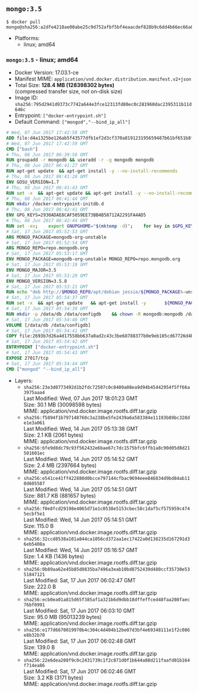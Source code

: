 ## `mongo:3.5`

```console
$ docker pull mongo@sha256:a2dfe4218ae00abe25c9d752afbf5bf4eaacdef828b9c6dd4b66ec66a8595761
```

-	Platforms:
	-	linux; amd64

### `mongo:3.5` - linux; amd64

-	Docker Version: 17.03.1-ce
-	Manifest MIME: `application/vnd.docker.distribution.manifest.v2+json`
-	Total Size: **128.4 MB (128398302 bytes)**  
	(compressed transfer size, not on-disk size)
-	Image ID: `sha256:795d2941d9373c7742a644e3fce12313fd80ec0c281960dac2395311b11d646c`
-	Entrypoint: `["docker-entrypoint.sh"]`
-	Default Command: `["mongod","--bind_ip_all"]`

```dockerfile
# Wed, 07 Jun 2017 17:42:58 GMT
ADD file:d4a1325be126ab5f43577dfb1ef2d3cf370a819123195659487b61bf651b8f00 in / 
# Wed, 07 Jun 2017 17:42:59 GMT
CMD ["bash"]
# Thu, 08 Jun 2017 06:39:56 GMT
RUN groupadd -r mongodb && useradd -r -g mongodb mongodb
# Thu, 08 Jun 2017 06:41:27 GMT
RUN apt-get update 	&& apt-get install -y --no-install-recommends 		ca-certificates 		jq 		numactl 	&& rm -rf /var/lib/apt/lists/*
# Thu, 08 Jun 2017 06:41:28 GMT
ENV GOSU_VERSION=1.7
# Thu, 08 Jun 2017 06:41:43 GMT
RUN set -x 	&& apt-get update && apt-get install -y --no-install-recommends wget && rm -rf /var/lib/apt/lists/* 	&& wget -O /usr/local/bin/gosu "https://github.com/tianon/gosu/releases/download/$GOSU_VERSION/gosu-$(dpkg --print-architecture)" 	&& wget -O /usr/local/bin/gosu.asc "https://github.com/tianon/gosu/releases/download/$GOSU_VERSION/gosu-$(dpkg --print-architecture).asc" 	&& export GNUPGHOME="$(mktemp -d)" 	&& gpg --keyserver ha.pool.sks-keyservers.net --recv-keys B42F6819007F00F88E364FD4036A9C25BF357DD4 	&& gpg --batch --verify /usr/local/bin/gosu.asc /usr/local/bin/gosu 	&& rm -r "$GNUPGHOME" /usr/local/bin/gosu.asc 	&& chmod +x /usr/local/bin/gosu 	&& gosu nobody true 	&& apt-get purge -y --auto-remove wget
# Thu, 08 Jun 2017 06:41:44 GMT
RUN mkdir /docker-entrypoint-initdb.d
# Thu, 08 Jun 2017 06:42:41 GMT
ENV GPG_KEYS=2930ADAE8CAF5059EE73BB4B58712A2291FA4AD5
# Thu, 08 Jun 2017 06:42:44 GMT
RUN set -ex; 	export GNUPGHOME="$(mktemp -d)"; 	for key in $GPG_KEYS; do 		gpg --keyserver ha.pool.sks-keyservers.net --recv-keys "$key"; 	done; 	gpg --export $GPG_KEYS > /etc/apt/trusted.gpg.d/mongodb.gpg; 	rm -r "$GNUPGHOME"; 	apt-key list
# Sat, 17 Jun 2017 05:52:53 GMT
ARG MONGO_PACKAGE=mongodb-org-unstable
# Sat, 17 Jun 2017 05:52:54 GMT
ARG MONGO_REPO=repo.mongodb.org
# Sat, 17 Jun 2017 05:53:17 GMT
ENV MONGO_PACKAGE=mongodb-org-unstable MONGO_REPO=repo.mongodb.org
# Sat, 17 Jun 2017 05:53:18 GMT
ENV MONGO_MAJOR=3.5
# Sat, 17 Jun 2017 05:53:20 GMT
ENV MONGO_VERSION=3.5.8
# Sat, 17 Jun 2017 05:53:21 GMT
RUN echo "deb http://$MONGO_REPO/apt/debian jessie/${MONGO_PACKAGE%-unstable}/$MONGO_MAJOR main" | tee "/etc/apt/sources.list.d/${MONGO_PACKAGE%-unstable}.list"
# Sat, 17 Jun 2017 05:54:37 GMT
RUN set -x 	&& apt-get update 	&& apt-get install -y 		${MONGO_PACKAGE}=$MONGO_VERSION 		${MONGO_PACKAGE}-server=$MONGO_VERSION 		${MONGO_PACKAGE}-shell=$MONGO_VERSION 		${MONGO_PACKAGE}-mongos=$MONGO_VERSION 		${MONGO_PACKAGE}-tools=$MONGO_VERSION 	&& rm -rf /var/lib/apt/lists/* 	&& rm -rf /var/lib/mongodb 	&& mv /etc/mongod.conf /etc/mongod.conf.orig
# Sat, 17 Jun 2017 05:54:39 GMT
RUN mkdir -p /data/db /data/configdb 	&& chown -R mongodb:mongodb /data/db /data/configdb
# Sat, 17 Jun 2017 05:54:40 GMT
VOLUME [/data/db /data/configdb]
# Sat, 17 Jun 2017 05:54:41 GMT
COPY file:2693b7d26a4d17558bb637a0ad2c43c3be68788377b0e9eb105cd67726d4b645 in /usr/local/bin/ 
# Sat, 17 Jun 2017 05:54:42 GMT
ENTRYPOINT ["docker-entrypoint.sh"]
# Sat, 17 Jun 2017 05:54:43 GMT
EXPOSE 27017/tcp
# Sat, 17 Jun 2017 05:54:44 GMT
CMD ["mongod" "--bind_ip_all"]
```

-	Layers:
	-	`sha256:23e3d0773492d1b2fdc72507c0c8409a08ea9d94b45442954f5ff66a3975aaa4`  
		Last Modified: Wed, 07 Jun 2017 18:01:23 GMT  
		Size: 30.1 MB (30098598 bytes)  
		MIME: application/vnd.docker.image.rootfs.diff.tar.gzip
	-	`sha256:f5894f1b797148760c3a238be5fe2439a6a583384e11193b89bc328de1e3a061`  
		Last Modified: Wed, 14 Jun 2017 05:13:38 GMT  
		Size: 2.1 KB (2061 bytes)  
		MIME: application/vnd.docker.image.rootfs.diff.tar.gzip
	-	`sha256:6fe9d8dc79c93f562432e6bae67c7dc1575bfc6ffb1a8c90d05d8d21501601ec`  
		Last Modified: Wed, 14 Jun 2017 05:14:52 GMT  
		Size: 2.4 MB (2397664 bytes)  
		MIME: application/vnd.docker.image.rootfs.diff.tar.gzip
	-	`sha256:e541ce41ff422880d0bcce797144cfbac9694eee846834d9bd84ab110d605587`  
		Last Modified: Wed, 14 Jun 2017 05:14:51 GMT  
		Size: 881.7 KB (881657 bytes)  
		MIME: application/vnd.docker.image.rootfs.diff.tar.gzip
	-	`sha256:f0e8fcd29198e4065d71e1c0538e5153cbec58c1daf5cf575959c4745ecbf5e1`  
		Last Modified: Wed, 14 Jun 2017 05:14:51 GMT  
		Size: 115.0 B  
		MIME: application/vnd.docker.image.rootfs.diff.tar.gzip
	-	`sha256:32ccd8538a101a844ca1056cd372aa1ec17422a0d138235d167291d36eb5408a`  
		Last Modified: Wed, 14 Jun 2017 05:16:57 GMT  
		Size: 1.4 KB (1436 bytes)  
		MIME: application/vnd.docker.image.rootfs.diff.tar.gzip
	-	`sha256:0b89aa62e45b85d0835ba7496a3eab10bd8752439d480ccf35730e5351847121`  
		Last Modified: Sat, 17 Jun 2017 06:02:47 GMT  
		Size: 222.0 B  
		MIME: application/vnd.docker.image.rootfs.diff.tar.gzip
	-	`sha256:ecb0ea01a815d65f385af1a321b6d9dbb18dffeffced48faa208faec76bf0991`  
		Last Modified: Sat, 17 Jun 2017 06:03:10 GMT  
		Size: 95.0 MB (95013239 bytes)  
		MIME: application/vnd.docker.image.rootfs.diff.tar.gzip
	-	`sha256:e177d6670019970b4c304c4d404b12be07d3bf4e69348111e1f2c086e8b32b70`  
		Last Modified: Sat, 17 Jun 2017 06:02:48 GMT  
		Size: 139.0 B  
		MIME: application/vnd.docker.image.rootfs.diff.tar.gzip
	-	`sha256:22e6dea208f9c0c2431739c1f2c871d0f1b644a88d211faafd01b164f714ea86`  
		Last Modified: Sat, 17 Jun 2017 06:02:46 GMT  
		Size: 3.2 KB (3171 bytes)  
		MIME: application/vnd.docker.image.rootfs.diff.tar.gzip
